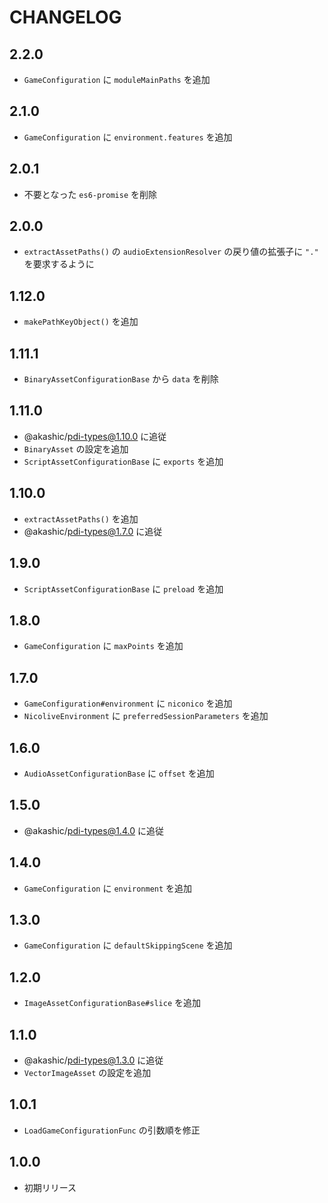 # CHANGELOG

## 2.2.0
* `GameConfiguration` に `moduleMainPaths` を追加

## 2.1.0
* `GameConfiguration` に `environment.features` を追加

## 2.0.1
* 不要となった `es6-promise` を削除

## 2.0.0
* `extractAssetPaths()` の `audioExtensionResolver` の戻り値の拡張子に `"."` を要求するように

## 1.12.0
* `makePathKeyObject()` を追加

## 1.11.1
* `BinaryAssetConfigurationBase` から `data` を削除

## 1.11.0
* @akashic/pdi-types@1.10.0 に追従
* `BinaryAsset` の設定を追加
* `ScriptAssetConfigurationBase` に `exports` を追加

## 1.10.0
* `extractAssetPaths()` を追加
* @akashic/pdi-types@1.7.0 に追従

## 1.9.0
* `ScriptAssetConfigurationBase` に `preload` を追加

## 1.8.0
* `GameConfiguration` に `maxPoints` を追加

## 1.7.0
* `GameConfiguration#environment` に `niconico` を追加
* `NicoliveEnvironment` に `preferredSessionParameters` を追加

## 1.6.0
* `AudioAssetConfigurationBase` に `offset` を追加

## 1.5.0
* @akashic/pdi-types@1.4.0 に追従

## 1.4.0
* `GameConfiguration` に `environment` を追加

## 1.3.0
* `GameConfiguration` に `defaultSkippingScene` を追加

## 1.2.0
* `ImageAssetConfigurationBase#slice` を追加

## 1.1.0
* @akashic/pdi-types@1.3.0 に追従
* `VectorImageAsset` の設定を追加

## 1.0.1
* `LoadGameConfigurationFunc` の引数順を修正

## 1.0.0
* 初期リリース
